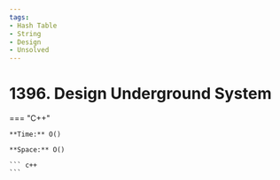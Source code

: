 ```yaml
---
tags:
- Hash Table
- String
- Design
- Unsolved
---
```



# 1396. Design Underground System

=== "C++"

    **Time:** O()

    **Space:** O()

    ``` c++
    ```
